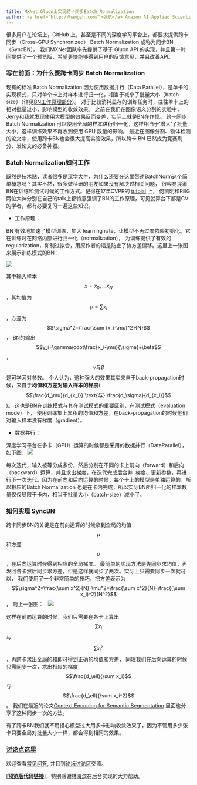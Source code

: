 ```yaml
---
title: MXNet Gluon上实现跨卡同步Batch Normalization
author: <a href="http://hangzh.com/">张航</a> Amazon AI Applied Scientist
---
```


很多用户在论坛上，GitHub 上，甚至是不同的深度学习平台上，都要求提供跨卡同步（Cross-GPU Synchronized） Batch Normalization 或称为同步BN （SyncBN）。
我们MXNet团队率先提供了基于 Gluon API 的实现，并且第一时间提供了一个预览版，希望更快能够得到用户的反馈意见，并且改善API。

### 写在前面：为什么要跨卡同步 Batch Normalization
现有的标准 Batch Normalization 因为使用数据并行（Data Parallel），是单卡的实现模式，只对单个卡上对样本进行归一化，相当于减小了批量大小（batch-size）（详见[BN工作原理部分](#batch-normalization如何工作)）。
对于比较消耗显存的训练任务时，往往单卡上的相对批量过小，影响模型的收敛效果。
之前在我们在图像语义分割的实验中，[Jerry](http://zhongyuezhang.com/)和我就发现使用大模型的效果反而变差，实际上就是BN在作怪。
跨卡同步 Batch Normalization 可以使用全局的样本进行归一化，这样相当于‘增大‘了批量大小，这样训练效果不再收到使用 GPU 数量的影响。
最近在图像分割、物体检测的论文中，使用跨卡BN也会很大提高实验效果，所以跨卡 BN 已然成为竞赛刷分、发论文的必备神器。


### Batch Normalization如何工作
既然是技术贴，读者很多是深学大牛，为什么还要在这里赘述BatchNorm这个简单概念吗？其实不然，很多做科研的朋友如果没有解决过相关问题，
很容易混淆BN在训练和测试时候的工作方式。记得在17年CVPR的 [tutoial](http://deeplearning.csail.mit.edu/) 上，
何凯明和RBG两位大神分别在自己的talk上都特意强调了BN的工作原理，可见就算台下都是CV的学者，都有必要复习一遍这些知识。

- 工作原理：

BN 有效地加速了模型训练，加大 learning rate，让模型不再过度依赖初始化。它在训练时在网络内部进行归一化（normalization），
为训练提供了有效的 regularization，抑制过拟合，用原作者的话是防止了协方差偏移。这里上一张图来展示训练模式的BN：

![](http://hangzh.com/images/bn1.png)

其中输入样本$$x={x_0,...x_N}$$，其均值为$$\mu=\sum x_i$$，方差为$$\sigma^2=\frac{\sum (x_i-\mu)^2}{N}$$，
BN的输出$$y_i=\gamma\cdot\frac{x_i-\mu}{\sigma}+\beta$$，$$\gamma\text{与}\beta$$是可学习对参数。
个人认为，这种强大的效果其实来自于back-propagation时候，来自于**均值和方差对输入样本的梯度**(
$$\frac{d_\mu}{d_{x_i}} \text{与} \frac{d_\sigma}{d_{x_i}}$$)。
这也是BN在训练模式与其在测试模式的重要区别，在测试模式（evaluation mode）下，
使用训练集上累积的均值和方差，在back-propagation的时候他们对输入样本没有梯度（gradient）。

- 数据并行：

深度学习平台在多卡（GPU）运算的时候都是采用的数据并行（DataParallel），如下图:
 
![](http://hangzh.com/images/bn2.png)

每次迭代，输入被等分成多份，然后分别在不同的卡上前向（forward）和后向（backward）运算，并且求出梯度，在迭代完成后合并
 梯度、更新参数，再进行下一次迭代。因为在前向和后向运算的时候，每个卡上的模型是单独运算的，所以相应的Batch Normalization
也是在卡内完成，所以实际BN所归一化的样本数量仅仅局限于卡内，相当于批量大小（batch-size）减小了。

### 如何实现 SyncBN
跨卡同步BN的关键是在前向运算的时候拿到全局的均值$$\mu$$和方差$$\sigma$$，在后向运算时候得到相应的全局梯度。
最简单的实现方法是先同步求均值，再发回各卡然后同步求方差，但是这样就同步了两次。实际上只需要同步一次就可以，
我们使用了一个非常简单的技巧，把方差表示为$$\sigma^2=\frac{\sum x^2}{N}-\mu^2=\frac{\sum x^2}{N}-\frac{(\sum x_i)^2}{N^2}$$，
附上一张图：
  
![](http://hangzh.com/images/bn3.png)
  
这样在前向运算的时候，我们只需要在各卡上算出$$\sum x_i$$与$$\sum x_i^2$$，再跨卡求出全局的和即可得到正确的均值和方差，
同理我们在后向运算的时候只需同步一次，求出相应的梯度$$\frac{d_\ell}{\sum x_i}$$与$$\frac{d_\ell}{\sum x_i^2}$$。
我们在最近的论文[Context Encoding for Semantic Segmentation](https://arxiv.org/pdf/1803.08904.pdf)
里面也分享了这种同步一次的方法。

有了跨卡BN我们就不用担心模型过大用多卡影响收敛效果了，因为不管用多少张卡只要全局对批量大小一样，都会得到相同的效果。


### [讨论点这里](https://discuss.gluon.ai/t/topic/1156)
欢迎查看[常见问答](https://github.com/zhanghang1989/MXNet-Gluon-SyncBN/blob/master/ChineseQA.md),
并且到[论坛讨论区](https://discuss.gluon.ai/t/topic/1156)交流。

[**[预览版代码链接](https://github.com/zhanghang1989/MXNet-Gluon-SyncBN)**]，特别感谢[林海滨](https://github.com/eric-haibin-lin)在后台实现的大力帮助。
